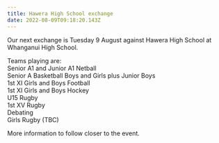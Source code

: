 ```yaml
---
title: Hawera High School exchange
date: 2022-08-09T09:18:20.143Z
---
```

Our next exchange is Tuesday 9 August against Hawera High School at Whanganui High School.

Teams playing are:  
Senior A1 and Junior A1 Netball  
Senior A Basketball Boys and Girls plus Junior Boys  
1st XI Girls and Boys Football  
1st XI Girls and Boys Hockey  
U15 Rugby  
1st XV Rugby  
Debating  
Girls Rugby (TBC)

More information to follow closer to the event.